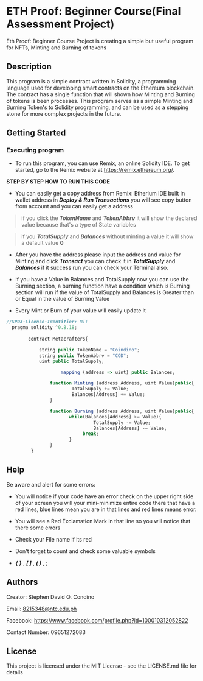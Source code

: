 # ETH Proof: Beginner Course(Final Assessment Project)

Eth Proof: Beginner Course Project is creating a simple but useful program for NFTs, Minting and Burning of tokens

## Description

This program is a simple contract written in Solidity, a programming language used for developing smart contracts on the Ethereum blockchain. The contract has a single function that will shown how Minting and Burning of tokens is been processes. This program serves as a simple Minting and Burning Token's to Solidity programming, and can be used as a stepping stone for more complex projects in the future.

## Getting Started

### Executing program

* To run this program, you can use Remix, an online Solidity IDE. To get started, go to the Remix website at https://remix.ethereum.org/.

**STEP BY STEP HOW TO RUN THIS CODE**
* You can easily get a copy address from Remix: Etherium IDE built in wallet address in **_Deploy & Run Transactions_** you will see copy button from account and you can easily get a address

> if you click the **_TokenName_** and **_TokenAbbrv_** it will show the declared value because that's a type of State variables 

> if you **_TotalSupply_** and **_Balances_** without minting a value it will show a default value **0** 

* After you have the address please input the address and value for Minting and click **_Transact_** you can check it in **_TotalSupply_** and **_Balances_** if it success run you can check your Terminal also.

* If you have a Value in Balances and TotalSupply now you can use the Burning section, a burning function have a condition which is Burning section will run if the value of TotalSupply and Balances is Greater than or Equal in the value of Burning Value

* Every Mint or Burn of your value will easily update it

```javascript
//SPDX-License-Identifier: MIT
  pragma solidity ^0.8.18;
        
        contract Metacrafters{

            string public TokenName = "Coindino";
            string public TokenAbbrv = "COD";
            uint public TotalSupply;

                    mapping (address => uint) public Balances;

                function Minting (address Address, uint Value)public{
                        TotalSupply += Value;
                        Balances[Address] += Value;
                }

                function Burning (address Address, uint Value)public{
                       while(Balances[Address] >= Value){
                                TotalSupply -= Value;
                                Balances[Address] -= Value;
                            break;
                       }
                }
         }
```

## Help

Be aware and alert for some errors: 

* You will notice if your code have an error check on the upper right side of your screen you will your mini-minimize entire code there that have a red lines, blue lines mean you are in that lines and red lines means error.

* You will see a Red Exclamation Mark in that line so you will notice that there some errors

* Check your File name if its red

* Don't forget to count and check some valuable symbols
* **_{  }_** , **_[ ]_** , **_( )_** , **_;_**


## Authors

Creator: Stephen David Q. Condino 

Email: 8215348@ntc.edu.ph

Facebook: https://www.facebook.com/profile.php?id=100010312052822

Contact Number: 09651272083


## License

This project is licensed under the MIT License - see the LICENSE.md file for details
